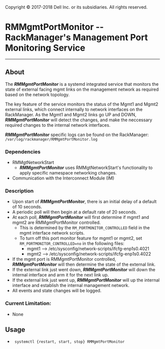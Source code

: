 Copyright &copy; 2017-2018 Dell Inc. or its subsidiaries. All rights reserved.
 
# RMMgmtPortMonitor -- RackManager's Management Port Monitoring Service

---

## About
The ***RMMgmtPortMonitor*** is a systemd integrated service that monitors the state of external facing mgmt links on the
management network as required based on the network topology.

The key feature of the service monitors the status of the Mgmt1 and Mgmt2 external links, which connect internally to network
interfaces on the RackManager. As the Mgmt1 and Mgmt2 links go UP and DOWN, ***RMMgmtPortMonitor*** will detect the
changes, and make the neccessary required changes to the internal network interfaces.

***RMMgmtPortMonitor*** specific logs can be found on the RackManager: `/var/log/rackmanager/RMMgmtPortMonitor.log`

### Dependencies
* RMMgtNetworkStart
  * ***RMMgmtPortMonitor*** uses RMMgtNetworkStart's functionality to apply specific namespace networking changes.
* Communication with the Interconnect Module (IM)


### Description
* Upon start of ***RMMgmtPortMonitor***, there is an initial delay of a default of 10 seconds.
* A periodic poll will then begin at a default rate of 20 seconds.
* At each poll, ***RMMgmtPortMonitor*** will first determine if mgmt1 and mgmt2 are RMMgmtPortMonitor controlled.
  * This is determined by the `RM_PORTMONITOR_CONTROLLED` field in the mgmt interface network scripts.
  * To turn off this port monitor feature for mgmt1 or mgmt2, set `RM_PORTMONITOR_CONTROLLED=no` in the following files:
    * mgmt1 --> /etc/sysconfig/network-scripts/ifcfg-enp1s0.4021
    * mgmt2 --> /etc/sysconfig/network-scripts/ifcfg-enp1s0.4022
* If the mgmt port is RMMgmtPortMonitor controlled, ***RMMgmtPortMonitor*** will then determine the state of the external link.
* If the external link just went down, ***RMMgmtPortMonitor*** will down the internal interface and arm it for the next link up.
* If the external link just went up, ***RMMgmtPortMonitor*** will up the internal interface and establish the internal management network.
* All events and state changes will be logged.

### Current Limitation:
* None

## Usage
* ` systemctl {restart, start, stop} RMMgmtPortMonitor`
